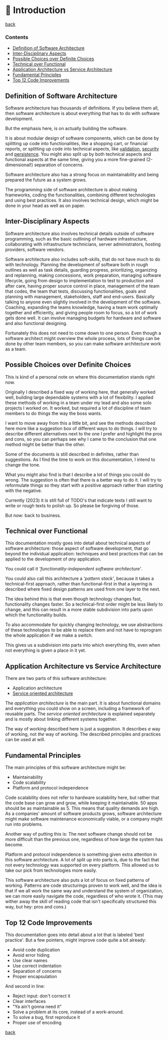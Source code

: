 ﻿📢 Introduction
================

[back](.)

<h3>Contents</h3>

- [Definition of Software Architecture](#definition-of-software-architecture)
- [Inter-Disciplinary Aspects](#inter-disciplinary-aspects)
- [Possible Choices over Definite Choices](#possible-choices-over-definite-choices)
- [Technical over Functional](#technical-over-functional)
- [Application Architecture vs Service Architecture](#application-architecture-vs-service-architecture)
- [Fundamental Principles](#fundamental-principles)
- [Top 12 Code Improvements](#top-12-code-improvements)


Definition of Software Architecture
-----------------------------------

Software architecture has thousands of definitions. If you believe them all, then software architecture is about everything that has to do with software development.

But the emphasis here, is on actually building the software.

It is about modular design of software components, which can be done by splitting up code into functionalities, like a shopping cart, or financial reports, or splitting up code into technical aspects, like [validation](patterns.md#validators), [security](aspects.md#security) and [persistence](aspects.md#persistence). You might also split up by both technical aspects and functional aspects at the same time, giving you a more fine-grained (2-dimensional!) separation of concerns.

Software architecture also has a strong focus on maintainability and being prepared the future as a system grows.

The programming side of software architecture is about making frameworks, coding the functionalities, combining different technologies and using best practices. It also involves technical design, which might be done in your head as well as on paper.


Inter-Disciplinary Aspects
--------------------------

Software architecture also involves technical details outside of software programming, such as the basic outlining of hardware infrastructure, collaborating with infrastructure technicians, server administrators, hosting providers, software vendors.

Software architecture also includes soft-skills, that do not have much to do with technology. Planning the development of software both in rough outlines as well as task details, guarding progress, prioritizing, organizing and replanning, making concessions, work preparation, managing software lifecycle, going from design to implementation to test to production and after care, having proper source control in place, management of the team that codes, the team that tests, discussing functionalities, goals and planning with management, stakeholders, staff and end-users. Basically talking to anyone even slightly involved in the development of the software. Coaching, expanding the teams knowledge, having a team work optimally together and efficiently, and giving people room to focus, so a lot of work gets done well. It can involve managing budgets for hardware and software and also functional designing.

Fortunately this does not need to come down to one person. Even though a software architect might overview the whole process, lots of things can be done by other team members, so you can make software architecture work as a team.


Possible Choices over Definite Choices
--------------------------------------

This is kind of a personal note on where this documentation stands right now.

Originally I described a fixed way of working here, that generally worked well, building large dependable systems with a lot of flexibility. I applied these methods of working in a team under my lead and also some solo projects I worked on. It worked, but required a lot of discipline of team members to do things the way the boss wants.

I want to move away from this a little bit, and see the methods described here more like a suggestion box of different ways to do things. I will try to describe different alternatives next to the one I prefer and highlight the pros and cons, so you can perhaps see why I came to the conclusion that one method might be better than the other.

Some of the documents is still described in definites, rather than suggestions. As I find the time to work on this documentation, I intend to change the tone.

What you might also find is that I describe a lot of things you could do wrong. The suggestion is often that there is a better way to do it. I will try to reformulate things so they start with a positive approach rather than starting with the negative.

Currently (2023) it is still full of TODO's that indicate texts I still want to write or rough texts to polish up. So please be forgiving of those.

But now: back to business.


Technical over Functional
-------------------------

This documentation mostly goes into detail about technical aspects of software architecture: those aspect of software development, that go beyond the individual application: techniques and best practices that can be applied to the development of *any* application.

You could call it *'functionality-independent software architecture'*.

You could also call this architecture a *'pattern stack'*, because it takes a technical-first approach, rather than functional-first in that a layering is described where fixed design patterns are used from one layer to the next.

The idea behind this is that even though technology changes fast, functionality changes faster. So a technical-first order might be less likely to change, and this can result in a more stable subdivision into parts upon which the functionality builds.

To also accommodate for quickly changing technology, we use abstractions of these technologies to be able to replace them and not have to reprogram the whole application if we make a switch.

This gives us a subdivision into parts into which everything fits, even when not everything is given a place in it yet.


Application Architecture vs Service Architecture
------------------------------------------------

There are two parts of this software architecture:

- Application architecture
- [Service oriented architecture](service-oriented-architecture.md)

The *application architecture* is the main part. It is about functional domains and everything you could show on a screen, including a framework of reusable parts. The *service oriented architecture* is explained separately and is mostly about linking different systems together.

The way of working described here is just a suggestion. It describes *a* way of working, not *the* way of working. The described principles and practices can be used at will.


Fundamental Principles
----------------------

The main principles of this software architecture might be:

- Maintainability
- Code scalability
- Platform and protocol independence

Code scalability does not refer to hardware scalability here, but rather that the code base can grow and grow, while keeping it maintainable. 50 apps should be as maintainable as 5. This means that quality demands are high. As a companies' amount of software products grows, software architecture might make software maintenance economically viable, or a company might run into problems.

Another way of putting this is: The next software change should not be more difficult than the previous one, regardless of how large the system has become.

Platform and protocol independence is something given extra attention in this software architecture. A lot of split up into parts is, due to the fact that not every technology was supported on every platform. This allowed us to take our pick from technologies more easily.

This software architecture also puts a lot of focus on fixed patterns of working. Patterns are code structurings proven to work well, and the idea is that if we all work the same way and understand the system of organization, we can more easily navigate the code, regardless of who wrote it. (This may wither away the skill of reading code that isn't specifically structured this way, but hey: pros and cons.)


Top 12 Code Improvements
------------------------

This documentation goes into detail about a lot that is labeled 'best practice'. But a few pointers, might improve code quite a bit already:

- Avoid code duplication
- Avoid error hiding
- Use clear names
- Use correct indentation
- Separation of concerns
- Proper encapsulation

And second in line:

- Reject input: don't correct it
- Clear interfaces
- "Ya ain't gonna need it"
- Solve a problem at its core, instead of a work-around.
- To solve a bug, first reproduce it
- Proper use of encoding

[back](.)

